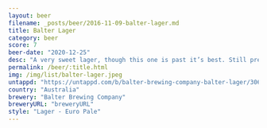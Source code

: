 ```yaml
---
layout: beer
filename: _posts/beer/2016-11-09-balter-lager.md
title: Balter Lager
category: beer
score: 7
beer-date: "2020-12-25"
desc: "A very sweet lager, though this one is past it’s best. Still pretty good"
permalink: /beer/:title.html
img: /img/list/balter-lager.jpeg
untappd: "https://untappd.com/b/balter-brewing-company-balter-lager/3069825"
country: "Australia"
brewery: "Balter Brewing Company"
breweryURL: "breweryURL"
style: "Lager - Euro Pale"
---
```

